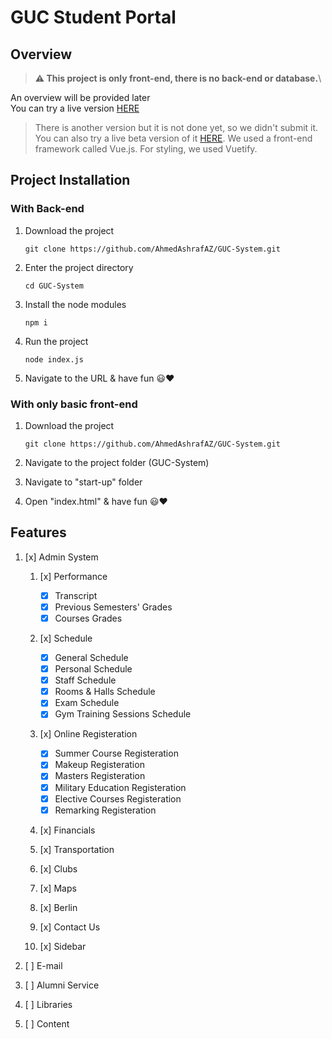 # GUC Student Portal

## Overview

> **⚠ This project is only front-end, there is no back-end or database.**\

An overview will be provided later \
You can try a live version [HERE](https://guc-system.herokuapp.com/)

> There is another version but it is not done yet, so we didn't submit it. You can also try a live beta version of it [HERE](https://student-portal-guc.herokuapp.com/). We used a front-end framework called Vue.js. For styling, we used Vuetify.

## Project Installation

### With Back-end

1. Download the project

   ```
   git clone https://github.com/AhmedAshrafAZ/GUC-System.git
   ```

2. Enter the project directory

   ```
   cd GUC-System
   ```

3. Install the node modules

   ```
   npm i
   ```

4. Run the project

   ```
   node index.js
   ```

5. Navigate to the URL & have fun 😃❤️

### With only basic front-end

1. Download the project

   ```
   git clone https://github.com/AhmedAshrafAZ/GUC-System.git
   ```

2. Navigate to the project folder (GUC-System)

3. Navigate to "start-up" folder

4. Open "index.html" & have fun 😃❤️

## Features

1. [x] Admin System

   1. [x] Performance

      - [x] Transcript
      - [x] Previous Semesters' Grades
      - [x] Courses Grades

   2. [x] Schedule

      - [x] General Schedule
      - [x] Personal Schedule
      - [x] Staff Schedule
      - [x] Rooms & Halls Schedule
      - [x] Exam Schedule
      - [x] Gym Training Sessions Schedule

   3. [x] Online Registeration

      - [x] Summer Course Registeration
      - [x] Makeup Registeration
      - [x] Masters Registeration
      - [x] Military Education Registeration
      - [x] Elective Courses Registeration
      - [x] Remarking Registeration

   4. [x] Financials
   5. [x] Transportation
   6. [x] Clubs
   7. [x] Maps
   8. [x] Berlin
   9. [x] Contact Us
   10. [x] Sidebar

2. [ ] E-mail
3. [ ] Alumni Service
4. [ ] Libraries
5. [ ] Content

